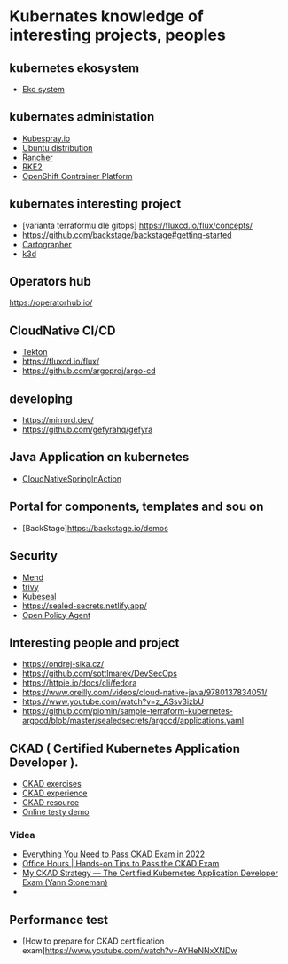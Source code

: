 # Kubernates knowledge of interesting projects, peoples

## kubernetes ekosystem
* [Eko system](https://landscape.cncf.io/?project=graduated,incubating,sandbox,member)
## kubernates administation

* [Kubespray.io](https://kubespray.io/#/)
* [Ubuntu distribution](https://ubuntu.com/kubernetes/install)
* [Rancher](https://www.rancher.com)
* [RKE2](https://github.com/rancher/rke2)
* [OpenShift Contrainer Platform](https://docs.openshift.com/container-platform/4.13/welcome/index.html)

## kubernates interesting project
* [varianta terraformu dle gitops] https://fluxcd.io/flux/concepts/
* https://github.com/backstage/backstage#getting-started
* [Cartographer](https://cartographer.sh/)
* [k3d](https://k3d.io/v5.6.0/#install-specific-release)

## Operators hub
https://operatorhub.io/

## CloudNative CI/CD
* [Tekton](https://tekton.dev/)
* https://fluxcd.io/flux/
* https://github.com/argoproj/argo-cd

## developing
* https://mirrord.dev/
* https://github.com/gefyrahq/gefyra

## Java Application on kubernetes
* [CloudNativeSpringInAction](https://github.com/ThomasVitale/cloud-native-spring-in-action/tree/main)

## Portal for components, templates and sou on
* [BackStage]https://backstage.io/demos

## Security
* [Mend](https://www.mend.io/)
* [trivy](https://github.com/aquasecurity/trivy)
* [Kubeseal](https://learnk8s.io/kubernetes-secrets-in-git)
* https://sealed-secrets.netlify.app/
* [Open Policy Agent](https://github.com/open-policy-agent/gatekeeper)

## Interesting people and project
* https://ondrej-sika.cz/
* https://github.com/sottlmarek/DevSecOps
* https://httpie.io/docs/cli/fedora
* https://www.oreilly.com/videos/cloud-native-java/9780137834051/
* https://www.youtube.com/watch?v=z_ASsv3izbU
* https://github.com/piomin/sample-terraform-kubernetes-argocd/blob/master/sealedsecrets/argocd/applications.yaml
  
## CKAD ( Certified Kubernetes Application Developer ).
* [CKAD exercises](https://github.com/dgkanatsios/CKAD-exercises)
* [CKAD experience](https://www.linkedin.com/pulse/my-ckad-exam-experience-atharva-chauthaiwale/)
* [CKAD resource](https://github.com/lucassha/CKAD-resources)
* [Online testy demo](https://www.validexamdumps.com/linux-foundation/ckad-dumps)
### Videa
* [Everything You Need to Pass CKAD Exam in 2022](https://www.youtube.com/watch?v=iStZnGn_WDY)
* [Office Hours | Hands-on Tips to Pass the CKAD Exam](https://www.youtube.com/watch?v=L6K_8dOFR5w)
* [My CKAD Strategy — The Certified Kubernetes Application Developer Exam (Yann Stoneman)](https://www.youtube.com/watch?v=7UzZU8KUqyw)
* [](https://www.youtube.com/watch?v=hKVz-Mwo9DM)
## Performance test
* [How to prepare for CKAD certification exam]https://www.youtube.com/watch?v=AYHeNNxXNDw

